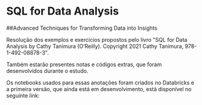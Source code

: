 # SQL for Data Analysis
##Advanced Techniques for Transforming Data into Insights

Resolução dos exemplos e exercícios propostos pelo livro "SQL for Data Analysis by Cathy Tanimura (O’Reilly). Copyright 2021 Cathy Tanimura, 978-1-492-08878-3".

Também estarão presentes notas e códigos extras, que foram desenvolvidos durante o estudo.

Os notebooks usados para essas anotações foram criados no Databricks e a primeira versão, que ainda está em desenvolvimento, está disponível no seguinte link:

<link>
